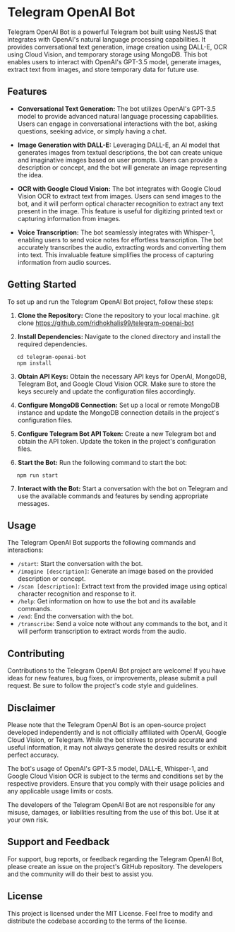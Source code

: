 # Telegram OpenAI Bot

Telegram OpenAI Bot is a powerful Telegram bot built using NestJS that integrates with OpenAI's natural language processing capabilities. It provides conversational text generation, image creation using DALL-E, OCR using Cloud Vision, and temporary storage using MongoDB. This bot enables users to interact with OpenAI's GPT-3.5 model, generate images, extract text from images, and store temporary data for future use.

## Features

- **Conversational Text Generation:** The bot utilizes OpenAI's GPT-3.5 model to provide advanced natural language processing capabilities. Users can engage in conversational interactions with the bot, asking questions, seeking advice, or simply having a chat.

- **Image Generation with DALL-E:** Leveraging DALL-E, an AI model that generates images from textual descriptions, the bot can create unique and imaginative images based on user prompts. Users can provide a description or concept, and the bot will generate an image representing the idea.

- **OCR with Google Cloud Vision:** The bot integrates with Google Cloud Vision OCR to extract text from images. Users can send images to the bot, and it will perform optical character recognition to extract any text present in the image. This feature is useful for digitizing printed text or capturing information from images.

- **Voice Transcription:** The bot seamlessly integrates with Whisper-1, enabling users to send voice notes for effortless transcription. The bot accurately transcribes the audio, extracting words and converting them into text. This invaluable feature simplifies the process of capturing information from audio sources.

## Getting Started

To set up and run the Telegram OpenAI Bot project, follow these steps:

1. **Clone the Repository:** Clone the repository to your local machine.
   git clone https://github.com/ridhokhalis99/telegram-openai-bot

2. **Install Dependencies:** Navigate to the cloned directory and install the required dependencies.

```
   cd telegram-openai-bot
   npm install
```

3. **Obtain API Keys:** Obtain the necessary API keys for OpenAI, MongoDB, Telegram Bot, and Google Cloud Vision OCR. Make sure to store the keys securely and update the configuration files accordingly.

4. **Configure MongoDB Connection:** Set up a local or remote MongoDB instance and update the MongoDB connection details in the project's configuration files.

5. **Configure Telegram Bot API Token:** Create a new Telegram bot and obtain the API token. Update the token in the project's configuration files.

6. **Start the Bot:** Run the following command to start the bot:

```
   npm run start
```

7. **Interact with the Bot:** Start a conversation with the bot on Telegram and use the available commands and features by sending appropriate messages.

## Usage

The Telegram OpenAI Bot supports the following commands and interactions:

- `/start`: Start the conversation with the bot.
- `/imagine [description]`: Generate an image based on the provided description or concept.
- `/scan [description]`: Extract text from the provided image using optical character recognition and response to it.
- `/help`: Get information on how to use the bot and its available commands.
- `/end`: End the conversation with the bot.
- `/transcribe`: Send a voice note without any commands to the bot, and it will perform transcription to extract words from the audio.

## Contributing

Contributions to the Telegram OpenAI Bot project are welcome! If you have ideas for new features, bug fixes, or improvements, please submit a pull request. Be sure to follow the project's code style and guidelines.

## Disclaimer

Please note that the Telegram OpenAI Bot is an open-source project developed independently and is not officially affiliated with OpenAI, Google Cloud Vision, or Telegram. While the bot strives to provide accurate and useful information, it may not always generate the desired results or exhibit perfect accuracy.

The bot's usage of OpenAI's GPT-3.5 model, DALL-E, Whisper-1, and Google Cloud Vision OCR is subject to the terms and conditions set by the respective providers. Ensure that you comply with their usage policies and any applicable usage limits or costs.

The developers of the Telegram OpenAI Bot are not responsible for any misuse, damages, or liabilities resulting from the use of this bot. Use it at your own risk.

## Support and Feedback

For support, bug reports, or feedback regarding the Telegram OpenAI Bot, please create an issue on the project's GitHub repository. The developers and the community will do their best to assist you.

## License

This project is licensed under the MIT License. Feel free to modify and distribute the codebase according to the terms of the license.
